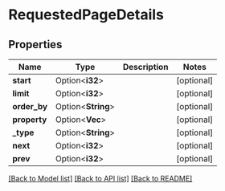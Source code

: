 # RequestedPageDetails

## Properties

Name | Type | Description | Notes
------------ | ------------- | ------------- | -------------
**start** | Option<**i32**> |  | [optional]
**limit** | Option<**i32**> |  | [optional]
**order_by** | Option<**String**> |  | [optional]
**property** | Option<**Vec<String>**> |  | [optional]
**_type** | Option<**String**> |  | [optional]
**next** | Option<**i32**> |  | [optional]
**prev** | Option<**i32**> |  | [optional]

[[Back to Model list]](../README.md#documentation-for-models) [[Back to API list]](../README.md#documentation-for-api-endpoints) [[Back to README]](../README.md)


